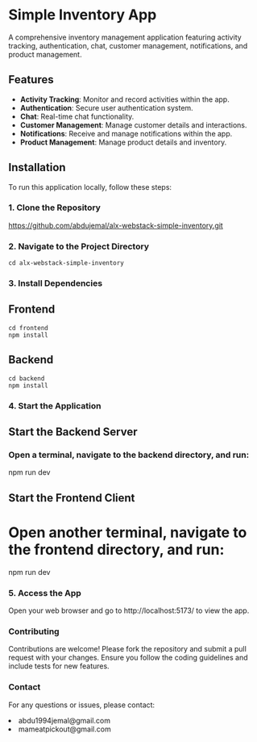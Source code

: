 # Simple Inventory App

A comprehensive inventory management application featuring activity tracking, authentication, chat, customer management, notifications, and product management.

## Features

- **Activity Tracking**: Monitor and record activities within the app.
- **Authentication**: Secure user authentication system.
- **Chat**: Real-time chat functionality.
- **Customer Management**: Manage customer details and interactions.
- **Notifications**: Receive and manage notifications within the app.
- **Product Management**: Manage product details and inventory.

## Installation

To run this application locally, follow these steps:

### 1. Clone the Repository

https://github.com/abdujemal/alx-webstack-simple-inventory.git

### 2. Navigate to the Project Directory

<code>cd alx-webstack-simple-inventory</code>

### 3. Install Dependencies

## Frontend

<code>cd frontend</code><br>
<code>npm install</code>

## Backend

<code>cd backend</code><br>
<code>npm install</code>

### 4. Start the Application

## Start the Backend Server

### Open a terminal, navigate to the backend directory, and run:

npm run dev

## Start the Frontend Client

# Open another terminal, navigate to the frontend directory, and run:

npm run dev

### 5. Access the App

Open your web browser and go to http://localhost:5173/ to view the app.

### Contributing

Contributions are welcome! Please fork the repository and submit a pull request with your changes. Ensure you follow the coding guidelines and include tests for new features.

### Contact

For any questions or issues, please contact:

<li>abdu1994jemal@gmail.com</li>
<li>mameatpickout@gmail.com</li>



